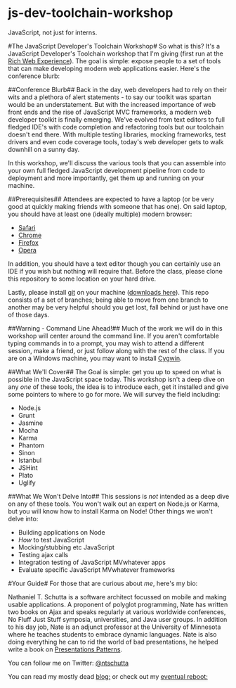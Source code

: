 js-dev-toolchain-workshop
=========================

JavaScript, not just for interns.

#The JavaScript Developer's Toolchain Workshop#
So what is this? It's a JavaScript Developer's Toolchain workshop that I'm giving (first run at the [Rich Web Experience](https://therichwebexperience.com/conference/fort_lauderdale/2013/12/home)). The goal is simple: expose people to a set of tools that can make developing modern web applications easier. Here's the conference blurb:

##Conference Blurb##
Back in the day, web developers had to rely on their wits and a plethora of alert statements - to say our toolkit was spartan would be an understatement. But with the increased importance of web front ends and the rise of JavaScript MVC frameworks, a modern web developer toolkit is finally emerging. We've evolved from text editors to full fledged IDE's with code completion and refactoring tools but our toolchain doesn't end there. With multiple testing libraries, mocking frameworks, test drivers and even code coverage tools, today's web developer gets to walk downhill on a sunny day.

In this workshop, we'll discuss the various tools that you can assemble into your own full fledged JavaScript development pipeline from code to deployment and more importantly, get them up and running on your machine.

##Prerequisites##
Attendees are expected to have a laptop (or be very good at quickly making friends with someone that has one). On said laptop, you should have at least one (ideally multiple) modern browser:

* [Safari](http://www.apple.com/safari/)
* [Chrome](https://www.google.com/intl/en/chrome/browser/)
* [Firefox](http://www.mozilla.org/en-US/firefox/new/)
* [Opera](http://www.opera.com)

In addition, you should have a text editor though you can certainly use an IDE if you wish but nothing will require that. Before the class, please clone this repository to some location on your hard drive.

Lastly, please install [git](http://git-scm.com) on your machine ([downloads here](http://git-scm.com/downloads)). This repo consists of a set of branches; being able to move from one branch to another may be very helpful should you get lost, fall behind or just have one of those days.

##Warning - Command Line Ahead!##
Much of the work we will do in this workshop will center around the command line. If you aren't comfortable typing commands in to a prompt, you may wish to attend a different session, make a friend, or just follow along with the rest of the class. If you are on a Windows machine, you may want to install [Cygwin](http://www.cygwin.com).

##What We'll Cover##
The Goal is simple: get you up to speed on what is possible in the JavaScript space today. This workshop isn't a deep dive on any *one* of these tools, the idea is to introduce each, get it installed and give some pointers to where to go for more. We will survey the field including:
* Node.js
* Grunt
* Jasmine
* Mocha
* Karma
* Phantom
* Sinon
* Istanbul
* JSHint
* Plato
* Uglify


##What We Won't Delve Into##
This sessions is *not* intended as a deep dive on any of these tools. You won't walk out an expert on Node.js or Karma, but you will know how to install Karma on Node! Other things we won't delve into:
* Building applications on Node
* _How_ to test JavaScript
* Mocking/stubbing etc JavaScript
* Testing ajax calls
* Integration testing of JavaScript MVwhatever apps
* Evaluate specific JavaScript MVwhatever frameworks

#Your Guide#
For those that are curious about *me*, here's my bio:

Nathaniel T. Schutta is a software architect focussed on mobile and making usable applications. A proponent of polyglot programming, Nate has written two books on Ajax and speaks regularly at various worldwide conferences, No Fluff Just Stuff symposia, universities, and Java user groups. In addition to his day job, Nate is an adjunct professor at the University of Minnesota where he teaches students to embrace dynamic languages. Nate is also doing everything he can to rid the world of bad presentations, he helped write a book on [Presentations Patterns](http://presentationpatterns.com).

You can follow me on Twitter: [@ntschutta](https://twitter.com/ntschutta)

You can read my mostly dead [blog:](http://www.ntschutta.com/jat/) or check out my [eventual reboot:](http://ntschutta.github.com)